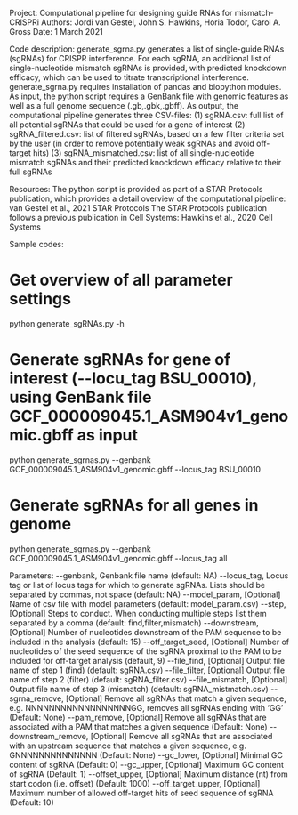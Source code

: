 Project: Computational pipeline for designing guide RNAs for mismatch-CRISPRi
Authors: Jordi van Gestel, John S. Hawkins, Horia Todor, Carol A. Gross
Date: 1 March 2021

Code description:
generate_sgrna.py generates a list of single-guide RNAs (sgRNAs) for CRISPR interference. For each sgRNA, an additional list of single-nucleotide mismatch sgRNAs is provided, with predicted
knockdown efficacy, which can be used to titrate transcriptional interference. generate_sgrna.py requires installation of pandas and biopython modules. As input, the python script requires a GenBank file 
with genomic features as well as a full genome sequence (.gb,.gbk,.gbff). As output, the computational pipeline generates three CSV-files:
(1) sgRNA.csv: full list of all potential sgRNAs that could be used for a gene of interest
(2) sgRNA_filtered.csv: list of filtered sgRNAs, based on a few filter criteria set by the user (in order to remove potentially weak sgRNAs and avoid off-target hits)
(3) sgRNA_mismatched.csv: list of all single-nucleotide mismatch sgRNAs and their predicted knockdown efficacy relative to their full sgRNAs

Resources:
The python script is provided as part of a STAR Protocols publication, which provides a detail overview of the computational pipeline: van Gestel et al., 2021 STAR Protocols
The STAR Protocols publication follows a previous publication in Cell Systems: Hawkins et al., 2020 Cell Systems

Sample codes:
# Get overview of all parameter settings
python generate_sgRNAs.py -h
# Generate sgRNAs for gene of interest (--locu_tag BSU_00010), using GenBank file GCF_000009045.1_ASM904v1_genomic.gbff as input
python generate_sgrnas.py --genbank GCF_000009045.1_ASM904v1_genomic.gbff --locus_tag BSU_00010
# Generate sgRNAs for all genes in genome
python generate_sgrnas.py --genbank GCF_000009045.1_ASM904v1_genomic.gbff --locus_tag all

Parameters:
--genbank, Genbank file name (default: NA)
--locus_tag, Locus tag or list of locus tags for which to generate sgRNAs. Lists should be separated by commas, not space (default: NA)
--model_param, [Optional] Name of csv file with model parameters (default: model_param.csv)
--step, [Optional] Steps to conduct. When conducting multiple steps list them separated by a comma (default: find,filter,mismatch)
--downstream, [Optional] Number of nucleotides downstream of the PAM sequence to be included in the analysis (default: 15)
--off_target_seed, [Optional] Number of nucleotides of the seed sequence of the sgRNA proximal to the PAM to be included for off-target analysis (default, 9)
--file_find, [Optional] Output file name of step 1 (find) (default: sgRNA.csv)
--file_filter, [Optional] Output file name of step 2 (filter) (default: sgRNA_filter.csv)
--file_mismatch, [Optional] Output file name of step 3 (mismatch) (default: sgRNA_mistmatch.csv)
--sgrna_remove, [Optional] Remove all sgRNAs that match a given sequence, e.g. NNNNNNNNNNNNNNNNNNGG, removes all sgRNAs ending with ‘GG’ (Default: None)
--pam_remove, [Optional] Remove all sgRNAs that are associated with a PAM that matches a given sequence (Default: None)
--downstream_remove, [Optional] Remove all sgRNAs that are associated with an upstream sequence that matches a given sequence, e.g. GNNNNNNNNNNNNNN (Default: None)
--gc_lower, [Optional] Minimal GC content of sgRNA (Default: 0)
--gc_upper, [Optional] Maximum GC content of sgRNA (Default: 1)
--offset_upper, [Optional] Maximum distance (nt) from start codon (i.e. offset) (Default: 1000)
--off_target_upper, [Optional] Maximum number of allowed off-target hits of seed sequence of sgRNA (Default: 10)
